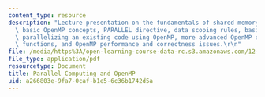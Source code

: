 ```yaml
---
content_type: resource
description: "Lecture presentation on the fundamentals of shared memory programming,\
  \ basic OpenMP concepts, PARALLEL directive, data scoping rules, basic OpenMP constructs/directives/calls,\
  \ parallelizing an existing code using OpenMP, more advanced OpenMP directives and\
  \ functions, and OpenMP performance and correctness issues.\r\n"
file: /media/https%3A/open-learning-course-data-rc.s3.amazonaws.com/12-950-parallel-programming-for-multicore-machines-using-openmp-and-mpi-january-iap-2010/a266803e9fa70cafb1e56c36b1742d5a_MIT12_950IAP10_Lec1.pdf
file_type: application/pdf
resourcetype: Document
title: Parallel Computing and OpenMP
uid: a266803e-9fa7-0caf-b1e5-6c36b1742d5a
---
```

